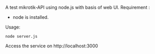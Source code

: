 A test mikrotik-API using node.js with basis of web UI.
Requirement :
- node is installed.

Usage:
  ```
  node server.js
  ```

Access the service on http://localhost:3000
